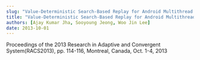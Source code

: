 ```yaml
---
slug: "Value-Deterministic Search-Based Replay for Android Multithread Applications"
title: "Value-Deterministic Search-Based Replay for Android Multithread Applications"
authors: [Ajay Kumar Jha, Sooyoung Jeong, Woo Jin Lee]
date: 2013-10-01
---
```


Proceedings of the 2013 Research in Adaptive and Convergent System(RACS2013), pp. 114-116, Montreal, Canada, Oct. 1-4, 2013
